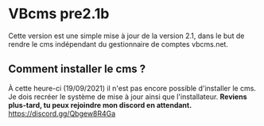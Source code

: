 # VBcms pre2.1b
Cette version est une simple mise à jour de la version 2.1, dans le but de rendre le cms indépendant du gestionnaire de comptes vbcms.net.

## Comment installer le cms ?
À cette heure-ci (19/09/2021) il n'est pas encore possible d'installer le cms. Je dois recréer le système de mise à jour ainsi que l'installateur. **Reviens plus-tard, tu peux rejoindre mon discord en attendant.**
https://discord.gg/Qbgew8R4Ga
